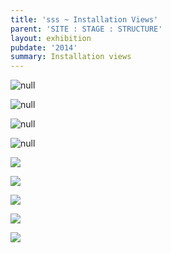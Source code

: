 ```yaml
---
title: 'sss ~ Installation Views'
parent: 'SITE : STAGE : STRUCTURE'
layout: exhibition
pubdate: '2014'
summary: Installation views
---
```

![null](/assets/img/1.-ali-akbar-mehta-site-stage-structure-2014_installation-view-©-aliakbarmehta.png)

![null](/assets/img/2.-ali-akbar-mehta-site-stage-structure-2014_installation-view-©-aliakbarmehta.png)

![null](/assets/img/3.-ali-akbar-mehta-site-stage-structure-2014_installation-view-©-aliakbarmehta.png)

![null](/assets/img/4.-ali-akbar-mehta-site-stage-structure-2014_installation-view-©-aliakbarmehta.png)

![](/assets/img/5.-ali-akbar-mehta-site-stage-structure-2014_installation-view-©-aliakbarmehta.png)

![](/assets/img/6.-ali-akbar-mehta-site-stage-structure-2014_installation-view-©-aliakbarmehta.png)

![](/assets/img/7.-ali-akbar-mehta-site-stage-structure-2014_installation-view-©-aliakbarmehta.png)

![](/assets/img/8.-ali-akbar-mehta-site-stage-structure-2014_installation-view-©-aliakbarmehta.jpg)

![](/assets/img/9.-ali-akbar-mehta-site-stage-structure-2014_installation-view-©-aliakbarmehta.png)
